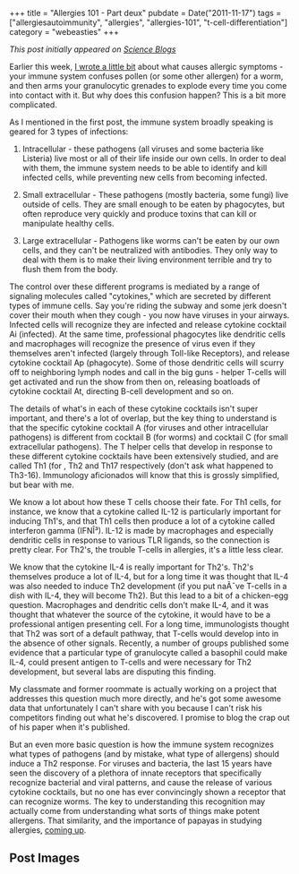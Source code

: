 +++
title = "Allergies 101 - Part deux"
pubdate = Date("2011-11-17")
tags = ["allergiesautoimmunity", "allergies", "allergies-101", "t-cell-differentiation"]
category = "webeasties"
+++

_This post initially appeared on [Science Blogs](http://scienceblogs.com/webeasties)_

Earlier this week, [I wrote a little bit](http://scienceblogs.com/webeasties/2011/11/allergies_101.php) about what causes allergic symptoms - your immune system confuses pollen (or some other allergen) for a worm, and then arms your granulocytic grenades to explode every time you come into contact with it. But why does this confusion happen? This is a bit more complicated.

As I mentioned in the first post, the immune system broadly speaking is geared for 3 types of infections:

1) Intracellular - these pathogens (all viruses and some bacteria like Listeria) live most or all of their life inside our own cells. In order to deal with them, the immune system needs to be able to identify and kill infected cells, while preventing new cells from becoming infected.

2) Small extracellular - These pathogens (mostly bacteria, some fungi) live outside of cells. They are small enough to be eaten by phagocytes, but often reproduce very quickly and produce toxins that can kill or manipulate healthy cells.

3) Large extracellular - Pathogens like worms can't be eaten by our own cells, and they can't be neutralized with antibodies. They only way to deal with them is to make their living environment terrible and try to flush them from the body.

The control over these different programs is mediated by a range of signaling molecules called "cytokines," which are secreted by different types of immune cells. Say you're riding the subway and some jerk doesn't cover their mouth when they cough - you now have viruses in your airways. Infected cells will recognize they are infected and release cytokine cocktail Ai (infected). At the same time, professional phagocytes like dendritic cells and macrophages will recognize the presence of virus even if they themselves aren't infected (largely through Toll-like Receptors), and release cytokine cocktail Ap (phagocyte). Some of those dendritic cells will scurry off to neighboring lymph nodes and call in the big guns - helper T-cells will get activated and run the show from then on, releasing boatloads of cytokine cocktail At, directing B-cell development and so on. 

The details of what's in each of these cytokine cocktails isn't super important, and there's a lot of overlap, but the key thing to understand is that the specific cytokine cocktail A (for viruses and other intracellular pathogens) is different from cocktail B (for worms) and cocktail C (for small extracellular pathogens). The T helper cells that develop in response to these different cytokine cocktails have been extensively studied, and are called Th1 (for , Th2 and Th17 respectively (don't ask what happened to Th3-16). Immunology aficionados will know that this is grossly simplified, but bear with me.

We know a lot about how these T cells choose their fate. For Th1 cells, for instance, we know that a cytokine called IL-12 is particularly important for inducing Th1's, and that Th1 cells then produce a lot of a cytokine called interferon gamma (IFNÎ³). IL-12 is made by macrophages and especially dendritic cells in response to various TLR ligands, so the connection is pretty clear. For Th2's, the trouble T-cells in allergies, it's a little less clear.

We know that the cytokine IL-4 is really important for Th2's. Th2's themselves produce a lot of IL-4, but for a long time it was thought that IL-4 was also needed to induce Th2 development (if you put naÃ¯ve T-cells in a dish with IL-4, they will become Th2). But this lead to a bit of a chicken-egg question. Macrophages and dendritic cells don't make IL-4, and it was thought that whatever the source of the cytokine, it would have to be a professional antigen presenting cell. For a long time, immunologists thought that Th2 was sort of a default pathway, that T-cells would develop into in the absence of other signals. Recently, a number of groups published some evidence that a particular type of granulocyte called a basophil could make IL-4, could present antigen to T-cells and were necessary for Th2 development, but several labs are disputing this finding.

My classmate and former roommate is actually working on a project that addresses this question much more directly, and he's got some awesome data that unfortunately I can't share with you because I can't risk his competitors finding out what he's discovered. I promise to blog the crap out of his paper when it's published.

But an even more basic question is how the immune system recognizes what types of pathogens (and by mistake, what type of allergens) should induce a Th2 response. For viruses and bacteria, the last 15 years have seen the discovery of a plethora of innate receptors that specifically recognize bacterial and viral patterns, and cause the release of various cytokine cocktails, but no one has ever convincingly shown a receptor that can recognize worms. 
The key to understanding this recognition may actually come from understanding what sorts of things make potent allergens. That similarity, and the importance of papayas in studying allergies, [coming up](http://scienceblogs.com/webeasties/2011/12/allergies_101_part_the_third.php).

      
  

 ## Post Images


